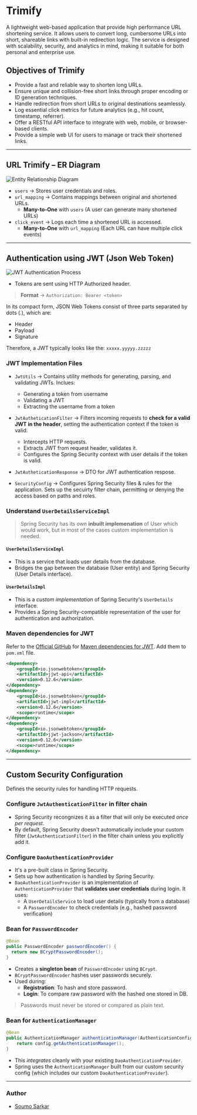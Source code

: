 # Trimify

A lightweight web-based application that provide high performance URL shortening service. It allows users to convert long, cumbersome URLs into short, shareable links with built-in redirection logic. The service is designed with scalability, security, and analytics in mind, making it suitable for both personal and enterprise use.

## Objectives of Trimify

- Provide a fast and reliable way to shorten long URLs.
- Ensure unique and collision-free short links through proper encoding or ID generation techniques.
- Handle redirection from short URLs to original destinations seamlessly.
- Log essential click metrics for future analytics (e.g., hit count, timestamp, referrer).
- Offer a RESTful API interface to integrate with web, mobile, or browser-based clients.
- Provide a simple web UI for users to manage or track their shortened links.

---

## URL Trimify – ER Diagram

![Entity Relationship Diagram](./diagram/Trimify-ERD.png)

- `users` → Stores user credentials and roles.
- `url_mapping` → Contains mappings between original and shortened URLs.
  - **Many-to-One** with `users` (A user can generate many shortened URLs)
- `click_event` → Logs each time a shortened URL is accessed.
  - **Many-to-One** with `url_mapping` (Each URL can have multiple click events)

---

## Authentication using JWT (Json Web Token)

![JWT Authentication Process](./diagram/JWT-authentication.png)

- Tokens are sent using HTTP Authorized header.

> **Format** → `Authorization: Bearer <token>`

In its compact form, JSON Web Tokens consist of three parts separated by dots (.), which are:

- Header
- Payload
- Signature

Therefore, a JWT typically looks like the: `xxxxx.yyyyy.zzzzz`

### JWT Implementation Files

- `JwtUtils` → Contains utility methods for generating, parsing, and validating JWTs. Inclues:
  - Generating a token from username
  - Validating a JWT
  - Extracting the username from a token

- `JwtAutheticationFilter` → Filters incoming requests to **check for a valid JWT in the header**, setting the authentication context if the token is valid.
  - Intercepts HTTP requests.
  - Extracts JWT from request header, validates it.
  - Configures the Spring Security context with user details if the token is valid.

- `JwtAutheticationResponse` → DTO for JWT authentication respose.

- `SecurityConfig` → Configures Spring Security files & rules for the application. Sets up the secuirty filter chain, permitting or denying the access based on paths and roles.

### Understand `UserDetailsServiceImpl`

> Spring Security has its own **inbuilt implemenation** of User which would work, but in most of the cases custom implementation is needed.

#### `UserDetailsServiceImpl`

- This is a service that loads user details from the database.
- Bridges the gap between the database (User entity) and Spring Security (User Details interface).

#### `UserDetailsImpl`

- This is a *custom implementation* of Spring Security's `UserDetails` interface.
- Provides a Spring Security-compatible representation of the user for authentication and authorization.

### Maven dependencies for JWT

Refer to the [Official GitHub](https://github.com/jwtk/jjwt) for [Maven dependencies for JWT](https://github.com/jwtk/jjwt?tab=readme-ov-file#maven). Add them to `pom.xml` file.

```xml
<dependency>
    <groupId>io.jsonwebtoken</groupId>
    <artifactId>jjwt-api</artifactId>
    <version>0.12.6</version>
</dependency>
<dependency>
    <groupId>io.jsonwebtoken</groupId>
    <artifactId>jjwt-impl</artifactId>
    <version>0.12.6</version>
    <scope>runtime</scope>
</dependency>
<dependency>
    <groupId>io.jsonwebtoken</groupId>
    <artifactId>jjwt-jackson</artifactId>
    <version>0.12.6</version>
    <scope>runtime</scope>
</dependency>
```

---

## Custom Security Configuration

Defines the security rules for handling HTTP requests.

### Configure `JwtAuthenticationFilter` in filter chain

- Spring Security recongnizes it as a filter that will only be executed *once per request*.
- By default, Spring Security doesn't automatically include your custom filter (`JwtAuthenticationFilter`) in the filter chain unless you explicitly add it.

### Configure `DaoAuthenticationProvider`

- It's a pre-built class in Spring Security.
- Sets up how authentication is handled by Spring Security.
- `DaoAuthenticationProvider` is an implementation of `AuthenticationProvider` that **validates user credentials** during login. It uses:
  - A `UserDetailsService` to load user details (typically from a database)
  - A `PasswordEncoder` to check credentials (e.g., hashed password verification)

### Bean for `PasswordEncoder`

```java
@Bean
public PasswordEncoder passwordEncoder() {
  return new BCryptPasswordEncoder();
}
```

- Creates a **singleton bean** of `PasswordEncoder` using `BCrypt`.
- `BCryptPasswordEncoder` hashes user passwords securely.
- Used during:
  - **Registration**: To hash and store password.
  - **Login**: To compare raw password with the hashed one stored in DB.

> Passwords must never be stored or compared as plain text.

### Bean for `AuthenticationManager`

```java
@Bean
public AuthenticationManager authenticationManager(AuthenticationConfiguration config) throws Exception {
    return config.getAuthenticationManager();
}
```

- This *integrates* cleanly with your existing `DaoAuthenticationProvider`.
- Spring uses the `AuthenticationManager` built from our custom security config (which includes our custom `DaoAuthenticationProvider`).

---

### Author

- [Soumo Sarkar](https://www.linkedin.com/in/soumo-sarkar/)
